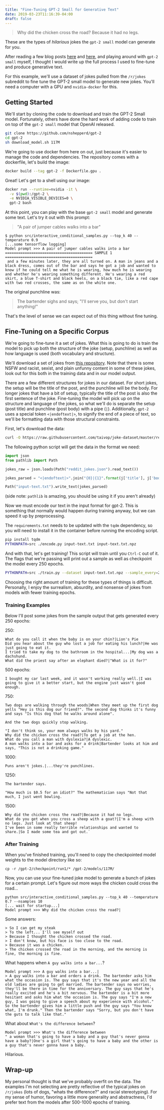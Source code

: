 ```yaml
---
title: "Fine-Tuning GPT-2 Small for Generative Text"
date: 2019-03-23T11:16:39-04:00
draft: false
---
```


<meta name="twitter:card" content="summary">
<meta name="twitter:site" content="@pmbaumgartner">
<meta name="twitter:creator" content="@pmbaumgartner">
<meta name="twitter:title" content="Fine-Tuning GPT-2 Small for Generative Text">
<meta name="twitter:description" content="Finally, you too can force a robot to tell you why the chicken crossed the road.">
<meta name="twitter:image" content="https://i.postimg.cc/qBNcrC6V/Screen-Shot-2019-03-23-at-2-17-43-PM.png">

> Why did the chicken cross the road? Because it had no legs.

These are the types of *hilarious* jokes the `gpt-2 small` model can generate for you. 

After reading a few blog posts [here](https://www.gwern.net/RNN-metadata#finetuning-the-gpt-2-small-transformer-for-english-poetry-generation) and [here](https://svilentodorov.xyz/blog/gpt-finetune), and playing around with `gpt-2 small` myself, I thought I would write up the full process I used to fine-tune and produce generative text.

For this example, we'll use a dataset of jokes pulled from the `/r/jokes` subreddit to fine tune the GPT-2 small model to generate new jokes. You'll need a computer with a GPU and `nvidia-docker` for this.


## Getting Started

We'll start by cloning the code to download and train the GPT-2 Small model. Fortunately, others have done the hard work of adding code to train on top of the `gpt-2 small` model that OpenAI released. 

```bash
git clone https://github.com/nshepperd/gpt-2
cd gpt-2
sh download_model.sh 117M
```

We're going to use docker from here on out, just because it's easier to manage the code and dependencies. The repository comes with a dockerfile, let's build the image:

```bash
docker build --tag gpt-2 -f Dockerfile.gpu .
```

Great! Let's get to a shell using our image:

```bash
docker run --runtime=nvidia -it \
  -v $(pwd):/gpt-2 \
  -e NVIDIA_VISIBLE_DEVICES=0 \
  gpt-2 bash
```

At this point, you can play with the base `gpt-2 small` model and generate some text. Let's try it out with this prompt:

> "A pair of jumper cables walks into a bar" 


```
$ python src/interactive_conditional_samples.py --top_k 40 --temperature 0.9
[...some tensorflow logging]
Model prompt >>> A pair of jumper cables walks into a bar
======================================== SAMPLE 1 ========================================
 and a few minutes later, they are all turned on. A man in jeans and a black dress, comes out of the bar and says he got a job and wanted to know if he could tell me what he is wearing, how much he is wearing and whether he's wearing something different. He's wearing a red skirt, a blue T-shirt and black heels, on a black tie, like a red cape with two red crosses, the same as on the white one.
```

The original punchline was: 

> The bartender sighs and says; "I'll serve you, but don't start anything!"

That's the level of sense we can expect out of this thing without fine tuning.

## Fine-Tuning on a Specific Corpus

We're going to fine-tune it a set of jokes. What this is going to do is train the model to pick up both the structure of the joke (setup, punchline) as well as how language is used (both vocabulary and structure).

We'll download a set of jokes from [this repository](https://github.com/taivop/joke-dataset). Note that there is some NSFW and racist, sexist, and plain unfunny content in some of these jokes, look out for this both in the training data and in our model output. 

There are a few different structures for jokes in our dataset. For short jokes, the setup will be the title of the post, and the punchline will be the body. For longer jokes that have a bit of setup, typically the title of the post is also the first sentence of the joke. Fine-tuning the model will pick up on the structure and language of the jokes, so what we'll do is separate the setup (post title) and punchline (post body) with a pipe (`|`). Additionally, `gpt-2` uses a special token `<|endoftext|>`, to signify the end of a piece of text, so we'll be formatting data with those structural constraints.

First, let's download the data:

```bash
curl -O https://raw.githubusercontent.com/taivop/joke-dataset/master/reddit_jokes.json
```

The following python script will get the data in the format we need:

```python
import json
from pathlib import Path

jokes_raw = json.loads(Path("reddit_jokes.json").read_text())

jokes_parsed = "<|endoftext|>".join("{0}|{1}".format(j['title'], j['body']) for j in jokes_raw)

Path("input-text.txt").write_text(jokes_parsed)
```

(side note: `pathlib` is amazing, you should be using it if you aren't already)

Now we must encode our text in the input format for gpt-2. This is something that normally would happen during training anyway, but we can speed it up by preprocessing.

The `requirements.txt` needs to be updated with the `tqdm` dependency, so you will need to install it in the container before running the encoding script.

```bash
pip install tqdm
PYTHONPATH=src ./encode.py input-text.txt input-text.txt.npz
```

And with that, let's get training! This script will train until you `Ctrl-C` out of it. The flags that we're passing will print out a sample as well as checkpoint the model every 250 epochs.

```bash
PYTHONPATH=src ./train.py --dataset input-text.txt.npz --sample_every=250 --save_every=250
```

Choosing the right amount of training for these types of things is difficult. Personally, I enjoy the surrealism, absurdity, and nonsense of jokes from models with fewer training epochs.

### Training Examples

Below I'll post some jokes from the sample output that gets generated every 250 epochs:

250:


```
What do you call it when the baby is on your chin?|Lion's Pie
Did you hear about the guy who lost a job for eating his lunch?|He was just going to eat it.
I tried to take my dog to the bathroom in the hospital...|My dog was a dachshund.
What did the priest say after an elephant died?|"What is it for?"
```

500 epochs:
```
I bought my car last week, and it wasn't working really well.|I was going to give it a better start, but the engine just wasn't good enough.
```

750:

```
Two dogs are walking through the woods|When they meet up the first dog yells "Hey is this dog our friend?". The second dog thinks it's funny and says "Is this dog that he walks around alone".

And the two dogs quickly stop walking.

"I don't think so, your mom always walks by his yard."
Why did the chicken cross the road?|To get a job at the hen.
What do you call a man with dyslexia?|A dyslexic.
A man walks into a bar and asks for a drink|Bartender looks at him and says, "This is not a drinking game."
```

1000:
```
Puns aren't jokes.|...they're punchlines.
```

1250:

```
The bartender says.

"How much is $0.5 for an idiot?" The mathematician says "Not that much, I just went bowling.
```


1500:

```
Why did the chicken cross the road?|Because it had no legs.
What do you get when you cross a sheep with a goat?|I'm a sheep with no legs. Just look at that sheep!
I've been in some really terrible relationships and wanted to share.|So I made some tea and got out.`
```

### After Training

When you've finished training, you'll need to copy the checkpointed model weights to the model directory like so:

```cp -r /gpt-2/checkpoint/run1/* /gpt-2/models/117M/```

Now, you can use your fine-tuned joke model to generate a bunch of jokes for a certain prompt. Let's figure out more ways the chicken could cross the road...


```
python src/interactive_conditional_samples.py --top_k 40 --temperature 0.7 --nsamples 10
[... wait for startup...]
Model prompt >>> Why did the chicken cross the road?|
```

Some answers:

```
> So I can get my steak
> To the left... I'll see myself out
> Because I thought the chicken crossed the road.
> I don't know, but his face is too close to the road.
> Because it was a chicken.
> The chicken crossed the road in the morning, and the morning is fine, the morning is fine.
```

What happens when `A guy walks into a bar...`?

```
Model prompt >>> A guy walks into a bar...|
> A guy walks into a bar and orders a drink. The bartender asks him what the occasion is. The guy says that it's the new year and all the old ladies are going to get married. The bartender says no worries, they'll be there in time for the anniversary. The guy says that he's really excited and he's a bit nervous. The bartender is a bit more hesitant and asks him what the occasion is. The guy says "I'm a new guy, I was going to give a speech about my experience with alcohol." So the bartender gives him a little push and the guy says "You know what, I'm drunk." Then the bartender says "Sorry, but you don't have the guts to talk like that."
```

What about `What's the difference between`?

```
Model prompt >>> What's the difference between
" a woman that's going to have a baby and a guy that's never gonna have a baby?|One's a girl that's going to have a baby and the other is a guy that's never gonna have a baby.
```

Hilarious.

## Wrap-up
My personal thought is that we've probably overfit on the data. The examples I'm not selecting are pretty reflective of the typical jokes on `/r/jokes` (lots of dogs, "whats the difference?" and racial stereotyping). For my sense of humor, favoring a little more generality and abstractness, I'd prefer text from the models after 500-1000 epochs of training.

